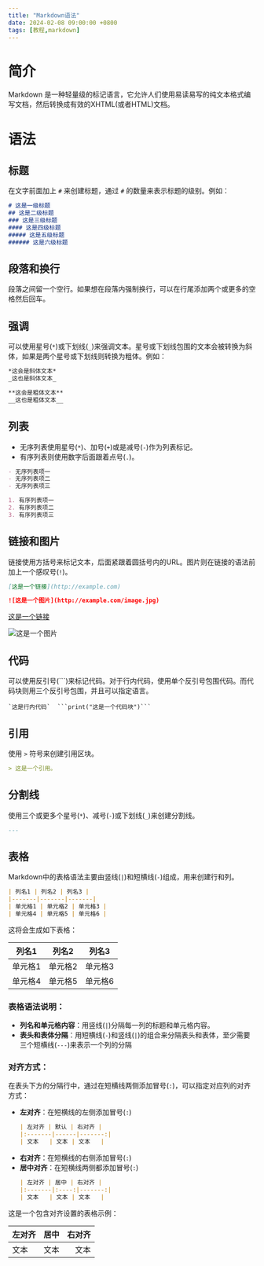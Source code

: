 ```yaml
---
title: "Markdown语法"
date: 2024-02-08 09:00:00 +0800
tags: [教程,markdown]
---
```


# 简介
Markdown 是一种轻量级的标记语言，它允许人们使用易读易写的纯文本格式编写文档，然后转换成有效的XHTML(或者HTML)文档。

# 语法

## 标题

在文字前面加上 `#` 来创建标题，通过 `#` 的数量来表示标题的级别。例如：

```markdown
# 这是一级标题
## 这是二级标题
### 这是三级标题
#### 这是四级标题
##### 这是五级标题
###### 这是六级标题
```

## 段落和换行

段落之间留一个空行。如果想在段落内强制换行，可以在行尾添加两个或更多的空格然后回车。

## 强调

可以使用星号(`*`)或下划线(`_`)来强调文本。星号或下划线包围的文本会被转换为斜体，如果是两个星号或下划线则转换为粗体。例如：

```markdown
*这会是斜体文本*
_这也是斜体文本_

**这会是粗体文本**
__这也是粗体文本__
```

## 列表

- 无序列表使用星号(`*`)、加号(`+`)或是减号(`-`)作为列表标记。
- 有序列表则使用数字后面跟着点号(`.`)。

```markdown
- 无序列表项一
- 无序列表项二
- 无序列表项三

1. 有序列表项一
2. 有序列表项二
3. 有序列表项三
```

## 链接和图片

链接使用方括号来标记文本，后面紧跟着圆括号内的URL。图片则在链接的语法前加上一个感叹号(`!`)。

```markdown
[这是一个链接](http://example.com)

![这是一个图片](http://example.com/image.jpg)
```

[这是一个链接](https://bing.com)

![这是一个图片](https://th.bing.com/th/id/OIP.9OcMyMMfowJWygpkIFvizAAAAA?&rs=1&pid=ImgDetMain)

## 代码

可以使用反引号(```)来标记代码。对于行内代码，使用单个反引号包围代码。而代码块则用三个反引号包围，并且可以指定语言。

```
`这是行内代码`  ```print("这是一个代码块")```
```

## 引用

使用 `>` 符号来创建引用区块。

```markdown
> 这是一个引用。
```

## 分割线
使用三个或更多个星号(`*`)、减号(`-`)或下划线(`_`)来创建分割线。
```markdown
---
```
## 表格
Markdown中的表格语法主要由竖线(`|`)和短横线(`-`)组成，用来创建行和列。

```markdown
| 列名1 | 列名2 | 列名3 |
|-------|-------|-------|
| 单元格1 | 单元格2 | 单元格3 |
| 单元格4 | 单元格5 | 单元格6 |
```

这将会生成如下表格：

| 列名1 | 列名2 | 列名3 |
|-------|-------|-------|
| 单元格1 | 单元格2 | 单元格3 |
| 单元格4 | 单元格5 | 单元格6 |

### 表格语法说明：

- **列名和单元格内容**：用竖线(`|`)分隔每一列的标题和单元格内容。
- **表头和表体分隔**：用短横线(`-`)和竖线(`|`)的组合来分隔表头和表体，至少需要三个短横线(`---`)来表示一个列的分隔

### 对齐方式：

在表头下方的分隔行中，通过在短横线两侧添加冒号(`:`)，可以指定对应列的对齐方式：

- **左对齐**：在短横线的左侧添加冒号(`:`)
  ```markdown
  | 左对齐 | 默认 | 右对齐 |
  |:-------|------|-------:|
  | 文本   | 文本 | 文本   |
  ```
- **右对齐**：在短横线的右侧添加冒号(`:`)
- **居中对齐**：在短横线两侧都添加冒号(`:`)
  ```markdown
  | 左对齐 | 居中 | 右对齐 |
  |:-------|:----:|-------:|
  | 文本   | 文本 | 文本   |
  ```

这是一个包含对齐设置的表格示例：

| 左对齐 | 居中 | 右对齐 |
|:-------|:----:|-------:|
| 文本   | 文本 | 文本   |